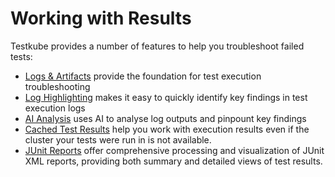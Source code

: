 # Working with Results

Testkube provides a number of features to help you troubleshoot failed tests:

- [Logs & Artifacts](logs-and-artifacts) provide the foundation for test execution troubleshooting
- [Log Highlighting](../testkube-pro/articles/log-highlighting) makes it easy to quickly identify key findings in test execution logs
- [AI Analysis](../testkube-pro/articles/AI-test-insights) uses AI to analyse log outputs and pinpount key findings
- [Cached Test Results](../testkube-pro/articles/cached-results) help you work with execution results even if the cluster your tests were run in is not available.
- [JUnit Reports](/articles/test-workflows-reports) offer comprehensive processing and visualization of JUnit XML reports, providing both summary and detailed views of test results.
